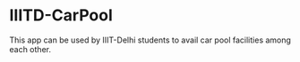 # IIITD-CarPool
This app can be used by IIIT-Delhi students to avail car pool facilities among each other.
